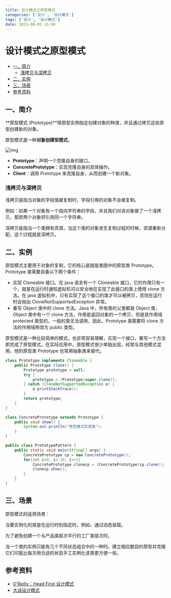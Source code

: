 ```yaml
---
title: 设计模式之原型模式
categories: ['设计', '设计模式']
tags: ['设计', '设计模式']
date: 2015-06-03 15:00
---
```


# 设计模式之原型模式

<!-- TOC depthFrom:2 depthTo:3 -->

- [一、简介](#一简介)
  - [浅拷贝与深拷贝](#浅拷贝与深拷贝)
- [二、实例](#二实例)
- [三、场景](#三场景)
- [参考资料](#参考资料)

<!-- /TOC -->

## 一、简介

**原型模式 (Prototype)**用原型实例指定创建对象的种类，并且通过拷贝这些原型创建新的对象。

原型模式是一种**对象创建型模式**。

![img](http://dunwu.test.upcdn.net/snap/20200724110915.png)

- **Prototype**：声明一个克隆自身的接口。
- **ConcretePrototype**：实现克隆自身的具体操作。
- **Client**：调用 Prototype 来克隆自身，从而创建一个新对象。

### 浅拷贝与深拷贝

浅拷贝是指当对象的字段值被复制时，字段引用的对象不会被复制。

例如：如果一个对象有一个指向字符串的字段，并且我们对该对象做了一个浅拷贝，那麽两个对象将引用同一个字符串。

深拷贝是指当一个类拥有资源，当这个类的对象发生复制过程的时候，资源重新分配，这个过程就是深拷贝。

## 二、实例

原型模式主要用于对象的复制，它的核心是就是类图中的原型类 Prototype。Prototype 类需要具备以下两个条件：

- 实现 Cloneable 接口。在 java 语言有一个 Cloneable 接口，它的作用只有一个，就是在运行时通知虚拟机可以安全地在实现了此接口的类上使用 clone 方法。在 java 虚拟机中，只有实现了这个接口的类才可以被拷贝，否则在运行时会抛出 CloneNotSupportedException 异常。
- 重写 Object 类中的 clone 方法。Java 中，所有类的父类都是 Object 类，Object 类中有一个 clone 方法，作用是返回对象的一个拷贝，但是其作用域 protected 类型的，一般的类无法调用，因此，Prototype 类需要将 clone 方法的作用域修改为 public 类型。

原型模式是一种比较简单的模式，也非常容易理解，实现一个接口，重写一个方法即完成了原型模式。在实际应用中，原型模式很少单独出现。经常与其他模式混用，他的原型类 Prototype 也常用抽象类来替代。

```java
class Prototype implements Cloneable {
    public Prototype clone() {
        Prototype prototype = null;
        try {
            prototype = (Prototype)super.clone();
        } catch (CloneNotSupportedException e) {
            e.printStackTrace();
        }
        return prototype;
    }
}

class ConcretePrototype extends Prototype {
    public void show() {
        System.out.println("原型模式实现类");
    }
}

public class PrototypePattern {
    public static void main(String[] args) {
        ConcretePrototype cp = new ConcretePrototype();
        for(int i=0; i< 10; i++){
            ConcretePrototype clonecp = (ConcretePrototype)cp.clone();
            clonecp.show();
        }
    }
}
```

## 三、场景

原型模式的适用场景：

当要实例化的类是在运行时刻指定时，例如，通过动态装载。

为了避免创建一个与产品类层次平行的工厂类层次时。

当一个类的实例只能有几个不同状态组合中的一种时。建立相应数目的原型并克隆它们可能比每次用合适的状态手工实例化该类更方便一些。

## 参考资料

- [O'Reilly：Head First 设计模式](https://item.jd.com/10100236.html)
- [大话设计模式](https://item.jd.com/10079261.html)
